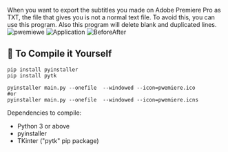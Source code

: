 When you want to export the subtitles you made on Adobe Premiere Pro as TXT, the file that gives you is not a normal text file. To avoid this, you can use this program.
Also this program will delete blank and duplicated lines.
![pwemiewe](https://github.com/ErenEksen/PremiereTXTtoTextConverter/assets/97560144/eba5cb43-b372-4641-a6a8-8793eba8c562)
![Application](https://github.com/ErenEksen/PremiereTXTtoTextConverter/assets/97560144/758e95c3-2351-472d-be38-d6c95f4a4b93)
![BeforeAfter](https://github.com/ErenEksen/PremiereTXTtoTextConverter/assets/97560144/c7e2f2a6-86a4-401a-8922-3a93ca5e1ae4)



## 🔨 To Compile it Yourself
```
pip install pyinstaller
pip install pytk

pyinstaller main.py --onefile  --windowed --icon=pwemiere.ico
#or
pyinstaller main.py --onefile  --windowed --icon=pwemiere.icns
```
Dependencies to compile:
- Python 3 or above
- pyinstaller 
- TKinter ("pytk" pip package)




